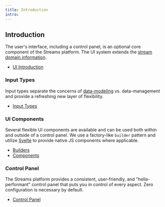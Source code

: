 ```yaml
---
title: Introduction
intro:
---
```


## Introduction

The user's interface, including a control panel, is an optional core component of the Streams platform. The UI system extends the [stream domain information](streams#domain-information).

- [UI Introduction](ui/introduction)

### Input Types

Input types separate the concerns of [data-modeling](domain-entities) vs. data-management and provide a refreshing new layer of flexibility.

- [Input Types](ui/inputs)

### UI Components

Several flexible UI components are available and can be used both within and outside of a control panel. We use a factory-like `builder` pattern and utilize [Svelte](https://svelte.dev/) to provide native JS components where applicable.

- [Builders](ui/builders)
- [Components](ui/components)

### Control Panel

The Streams platform provides a consistent, user-friendly, and "hella-performant" control panel that puts you in control of every aspect. Zero configuration is necessary by default.

- [Control Panel](ui/cp)
